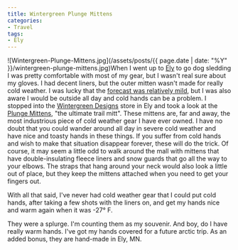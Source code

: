 ```yaml
---
title: Wintergreen Plunge Mittens
categories:
- Travel
tags:
- Ely
---
```


![Wintergreen-Plunge-Mittens.jpg](/assets/posts/{{ page.date | date: "%Y" }}/wintergreen-plunge-mittens.jpg)When I went up to [Ely](http://www.ely.org/) to go dog sledding I was pretty comfortable with most of my gear, but I wasn't real sure about my gloves. I had decent liners, but the outer mitten wasn't made for really cold weather. I was lucky that the [forecast was relatively mild](http://things.thingelstad.com/post/73522225/all-things-considered-a-pretty-great-forecast-for), but I was also aware I would be outside all day and cold hands can be a problem. I stopped into the [Wintergreen Designs](http://www.wintergreendesigns.com/) store in Ely and took a look at the [Plunge Mittens](http://www.wintergreendesigns.com/mm5/merchant.mvc?Screen=PROD&Store_Code=WGN&Product_Code=78080&Category_Code=ACCHANDS), "the ultimate trail mitt".
These mittens are, far and away, the most industrious piece of cold weather gear I have ever owned. I have no doubt that you could wander around all day in severe cold weather and have nice and toasty hands in these things. If you suffer from cold hands and wish to make that situation disappear forever, these will do the trick. Of course, it may seem a little odd to walk around the mall with mittens that have double-insulating fleece liners and snow guards that go all the way to your elbows. The straps that hang around your neck would also look a little out of place, but they keep the mittens attached when you need to get your fingers out.

With all that said, I've never had cold weather gear that I could put cold hands, after taking a few shots with the liners on, and get my hands nice and warm again when it was -27° F.

They were a splurge. I'm counting them as my souvenir. And boy, do I have really warm hands. I've got my hands covered for a future arctic trip. As an added bonus, they are hand-made in Ely, MN.
  

